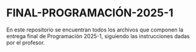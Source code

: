 # FINAL-PROGRAMACIÓN-2025-1
En este repositorio se encuentran todos los archivos que componen la entrega final de Programación 2025-1, siguiendo las instrucciones dadas por el profesor.
